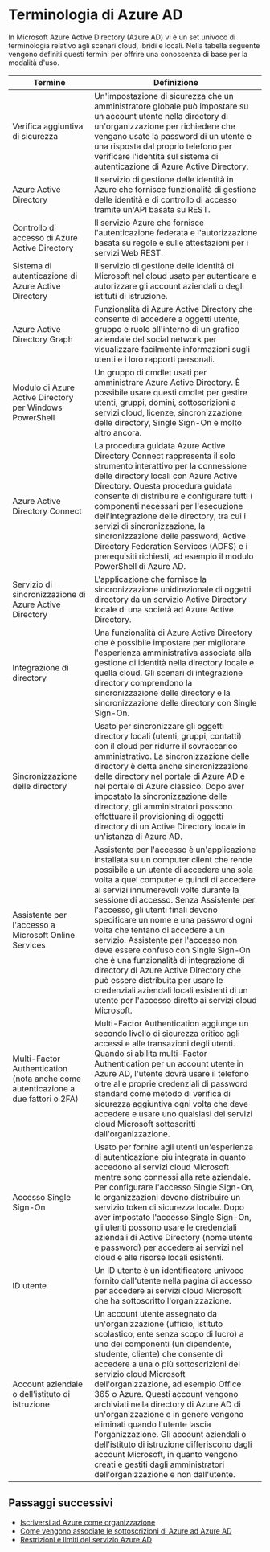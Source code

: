 <properties
	pageTitle="Terminologia di Azure AD | Microsoft Azure"
	description="Termini e definizioni correlati ad Azure Active Directory."
	services="active-directory"
	documentationCenter=""
	authors="curtand"
	manager="stevenpo"
	editor=""/>

<tags
	ms.service="active-directory"
	ms.workload="identity"
	ms.tgt_pltfrm="na"
	ms.devlang="na"
	ms.topic="article"
	ms.date="01/05/2016"
	ms.author="curtand"/>

# Terminologia di Azure AD

In Microsoft Azure Active Directory (Azure AD) vi è un set univoco di terminologia relativo agli scenari cloud, ibridi e locali. Nella tabella seguente vengono definiti questi termini per offrire una conoscenza di base per la modalità d'uso.

 Termine | Definizione
------------- | -------------
Verifica aggiuntiva di sicurezza | Un'impostazione di sicurezza che un amministratore globale può impostare su un account utente nella directory di un'organizzazione per richiedere che vengano usate la password di un utente e una risposta dal proprio telefono per verificare l'identità sul sistema di autenticazione di Azure Active Directory.
Azure Active Directory | Il servizio di gestione delle identità in Azure che fornisce funzionalità di gestione delle identità e di controllo di accesso tramite un'API basata su REST.
Controllo di accesso di Azure Active Directory | Il servizio Azure che fornisce l'autenticazione federata e l'autorizzazione basata su regole e sulle attestazioni per i servizi Web REST.
Sistema di autenticazione di Azure Active Directory | Il servizio di gestione delle identità di Microsoft nel cloud usato per autenticare e autorizzare gli account aziendali o degli istituti di istruzione.
Azure Active Directory Graph | Funzionalità di Azure Active Directory che consente di accedere a oggetti utente, gruppo e ruolo all'interno di un grafico aziendale del social network per visualizzare facilmente informazioni sugli utenti e i loro rapporti personali.
Modulo di Azure Active Directory per Windows PowerShell | Un gruppo di cmdlet usati per amministrare Azure Active Directory. È possibile usare questi cmdlet per gestire utenti, gruppi, domini, sottoscrizioni a servizi cloud, licenze, sincronizzazione delle directory, Single Sign-On e molto altro ancora.
Azure Active Directory Connect | La procedura guidata Azure Active Directory Connect rappresenta il solo strumento interattivo per la connessione delle directory locali con Azure Active Directory. Questa procedura guidata consente di distribuire e configurare tutti i componenti necessari per l'esecuzione dell'integrazione delle directory, tra cui i servizi di sincronizzazione, la sincronizzazione delle password, Active Directory Federation Services (ADFS) e i prerequisiti richiesti, ad esempio il modulo PowerShell di Azure AD.
Servizio di sincronizzazione di Azure Active Directory | L'applicazione che fornisce la sincronizzazione unidirezionale di oggetti directory da un servizio Active Directory locale di una società ad Azure Active Directory.
Integrazione di directory | Una funzionalità di Azure Active Directory che è possibile impostare per migliorare l'esperienza amministrativa associata alla gestione di identità nella directory locale e quella cloud. Gli scenari di integrazione directory comprendono la sincronizzazione delle directory e la sincronizzazione delle directory con Single Sign-On.
Sincronizzazione delle directory | Usato per sincronizzare gli oggetti directory locali (utenti, gruppi, contatti) con il cloud per ridurre il sovraccarico amministrativo. La sincronizzazione delle directory è detta anche sincronizzazione delle directory nel portale di Azure AD e nel portale di Azure classico. Dopo aver impostato la sincronizzazione delle directory, gli amministratori possono effettuare il provisioning di oggetti directory di un Active Directory locale in un'istanza di Azure AD.
Assistente per l'accesso a Microsoft Online Services | Assistente per l'accesso è un'applicazione installata su un computer client che rende possibile a un utente di accedere una sola volta a quel computer e quindi di accedere ai servizi innumerevoli volte durante la sessione di accesso. Senza Assistente per l'accesso, gli utenti finali devono specificare un nome e una password ogni volta che tentano di accedere a un servizio. Assistente per l'accesso non deve essere confuso con Single Sign-On che è una funzionalità di integrazione di directory di Azure Active Directory che può essere distribuita per usare le credenziali aziendali locali esistenti di un utente per l'accesso diretto ai servizi cloud Microsoft.
Multi-Factor Authentication (nota anche come autenticazione a due fattori o 2FA) | Multi-Factor Authentication aggiunge un secondo livello di sicurezza critico agli accessi e alle transazioni degli utenti. Quando si abilita multi-Factor Authentication per un account utente in Azure AD, l'utente dovrà usare il telefono oltre alle proprie credenziali di password standard come metodo di verifica di sicurezza aggiuntiva ogni volta che deve accedere e usare uno qualsiasi dei servizi cloud Microsoft sottoscritti dall'organizzazione.
Accesso Single Sign-On | Usato per fornire agli utenti un'esperienza di autenticazione più integrata in quanto accedono ai servizi cloud Microsoft mentre sono connessi alla rete aziendale. Per configurare l'accesso Single Sign-On, le organizzazioni devono distribuire un servizio token di sicurezza locale. Dopo aver impostato l'accesso Single Sign-On, gli utenti possono usare le credenziali aziendali di Active Directory (nome utente e password) per accedere ai servizi nel cloud e alle risorse locali esistenti.
ID utente | Un ID utente è un identificatore univoco fornito dall'utente nella pagina di accesso per accedere ai servizi cloud Microsoft che ha sottoscritto l'organizzazione.
Account aziendale o dell'istituto di istruzione | Un account utente assegnato da un'organizzazione (ufficio, istituto scolastico, ente senza scopo di lucro) a uno dei componenti (un dipendente, studente, cliente) che consente di accedere a una o più sottoscrizioni del servizio cloud Microsoft dell'organizzazione, ad esempio Office 365 o Azure. Questi account vengono archiviati nella directory di Azure AD di un'organizzazione e in genere vengono eliminati quando l'utente lascia l'organizzazione. Gli account aziendali o dell'istituto di istruzione differiscono dagli account Microsoft, in quanto vengono creati e gestiti dagli amministratori dell'organizzazione e non dall'utente.

## Passaggi successivi
- [Iscriversi ad Azure come organizzazione](sign-up-organization.md)
- [Come vengono associate le sottoscrizioni di Azure ad Azure AD](active-directory-how-subscriptions-associated-directory.md)
- [Restrizioni e limiti del servizio Azure AD](active-directory-service-limits-restrictions.md)

<!---HONumber=AcomDC_0107_2016-->
